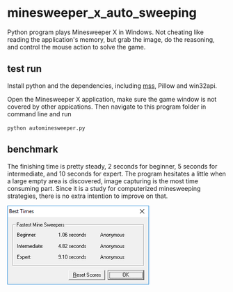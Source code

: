 # minesweeper_x_auto_sweeping
Python program plays Minesweeper X in Windows. Not cheating like reading the application's memory, but grab the image, do the reasoning, and control the mouse action to solve the game.

## test run
Install python and the dependencies, including [mss](https://python-mss.readthedocs.io/en/dev/index.html), Pillow and win32api.

Open the Minesweeper X application, make sure the game window is not covered by other appications. Then navigate to this program folder in command line and run

`python autominesweeper.py`

## benchmark
The finishing time is pretty steady, 2 seconds for beginner, 5 seconds for intermediate, and 10 seconds for expert. The program hesitates a little when a large empty area is discovered, image capturing is the most time consuming part. Since it is a study for computerized minesweeping strategies, there is no extra intention to improve on that.

![](images/benchmark.png)

